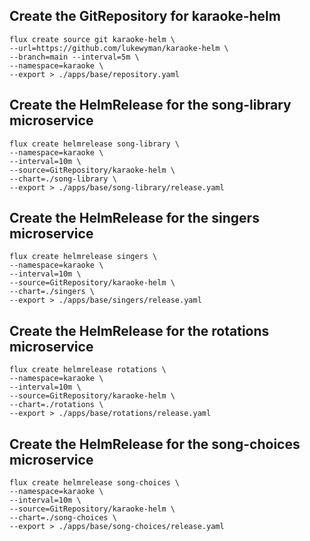 ## Create the GitRepository for karaoke-helm
```
flux create source git karaoke-helm \
--url=https://github.com/lukewyman/karaoke-helm \
--branch=main --interval=5m \
--namespace=karaoke \
--export > ./apps/base/repository.yaml
```

## Create the HelmRelease for the song-library microservice
```
flux create helmrelease song-library \
--namespace=karaoke \
--interval=10m \
--source=GitRepository/karaoke-helm \
--chart=./song-library \
--export > ./apps/base/song-library/release.yaml
```

## Create the HelmRelease for the singers microservice
```
flux create helmrelease singers \
--namespace=karaoke \
--interval=10m \
--source=GitRepository/karaoke-helm \
--chart=./singers \
--export > ./apps/base/singers/release.yaml
```

## Create the HelmRelease for the rotations microservice
```
flux create helmrelease rotations \
--namespace=karaoke \
--interval=10m \
--source=GitRepository/karaoke-helm \
--chart=./rotations \
--export > ./apps/base/rotations/release.yaml
```

## Create the HelmRelease for the song-choices microservice
```
flux create helmrelease song-choices \
--namespace=karaoke \
--interval=10m \
--source=GitRepository/karaoke-helm \
--chart=./song-choices \
--export > ./apps/base/song-choices/release.yaml
```